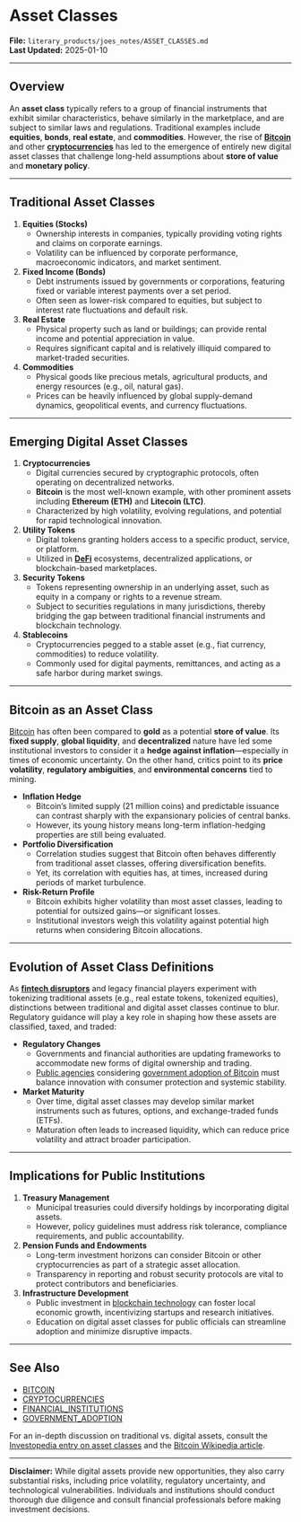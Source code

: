 # Asset Classes

**File:** `literary_products/joes_notes/ASSET_CLASSES.md`\
**Last Updated:** 2025-01-10

***

## Overview

An **asset class** typically refers to a group of financial instruments that exhibit similar characteristics, behave similarly in the marketplace, and are subject to similar laws and regulations. Traditional examples include **equities**, **bonds**, **real estate**, and **commodities**. However, the rise of [**Bitcoin**](BITCOIN.md) and other [**cryptocurrencies**](../CRYPTO/CRYPTOCURRENCIES.md) has led to the emergence of entirely new digital asset classes that challenge long-held assumptions about **store of value** and **monetary policy**.

***

## Traditional Asset Classes

1. **Equities (Stocks)**
   * Ownership interests in companies, typically providing voting rights and claims on corporate earnings.
   * Volatility can be influenced by corporate performance, macroeconomic indicators, and market sentiment.
2. **Fixed Income (Bonds)**
   * Debt instruments issued by governments or corporations, featuring fixed or variable interest payments over a set period.
   * Often seen as lower-risk compared to equities, but subject to interest rate fluctuations and default risk.
3. **Real Estate**
   * Physical property such as land or buildings; can provide rental income and potential appreciation in value.
   * Requires significant capital and is relatively illiquid compared to market-traded securities.
4. **Commodities**
   * Physical goods like precious metals, agricultural products, and energy resources (e.g., oil, natural gas).
   * Prices can be heavily influenced by global supply-demand dynamics, geopolitical events, and currency fluctuations.

***

## Emerging Digital Asset Classes

1. **Cryptocurrencies**
   * Digital currencies secured by cryptographic protocols, often operating on decentralized networks.
   * **Bitcoin** is the most well-known example, with other prominent assets including **Ethereum (ETH)** and **Litecoin (LTC)**.
   * Characterized by high volatility, evolving regulations, and potential for rapid technological innovation.
2. **Utility Tokens**
   * Digital tokens granting holders access to a specific product, service, or platform.
   * Utilized in [**DeFi**](../../joes_notes/DEFI_BASICS.md) ecosystems, decentralized applications, or blockchain-based marketplaces.
3. **Security Tokens**
   * Tokens representing ownership in an underlying asset, such as equity in a company or rights to a revenue stream.
   * Subject to securities regulations in many jurisdictions, thereby bridging the gap between traditional financial instruments and blockchain technology.
4. **Stablecoins**
   * Cryptocurrencies pegged to a stable asset (e.g., fiat currency, commodities) to reduce volatility.
   * Commonly used for digital payments, remittances, and acting as a safe harbor during market swings.

***

## Bitcoin as an Asset Class

[Bitcoin](BITCOIN.md) has often been compared to **gold** as a potential **store of value**. Its **fixed supply**, **global liquidity**, and **decentralized** nature have led some institutional investors to consider it a **hedge against inflation**—especially in times of economic uncertainty. On the other hand, critics point to its **price volatility**, **regulatory ambiguities**, and **environmental concerns** tied to mining.

* **Inflation Hedge**
  * Bitcoin’s limited supply (21 million coins) and predictable issuance can contrast sharply with the expansionary policies of central banks.
  * However, its young history means long-term inflation-hedging properties are still being evaluated.
* **Portfolio Diversification**
  * Correlation studies suggest that Bitcoin often behaves differently from traditional asset classes, offering diversification benefits.
  * Yet, its correlation with equities has, at times, increased during periods of market turbulence.
* **Risk-Return Profile**
  * Bitcoin exhibits higher volatility than most asset classes, leading to potential for outsized gains—or significant losses.
  * Institutional investors weigh this volatility against potential high returns when considering Bitcoin allocations.

***

## Evolution of Asset Class Definitions

As [**fintech disruptors**](../../joes_notes/FINTECH_INNOVATORS.md) and legacy financial players experiment with tokenizing traditional assets (e.g., real estate tokens, tokenized equities), distinctions between traditional and digital asset classes continue to blur. Regulatory guidance will play a key role in shaping how these assets are classified, taxed, and traded:

* **Regulatory Changes**
  * Governments and financial authorities are updating frameworks to accommodate new forms of digital ownership and trading.
  * [Public agencies](PUBLIC_AGENCIES.md) considering [government adoption of Bitcoin](GOVERNMENT_ADOPTION.md) must balance innovation with consumer protection and systemic stability.
* **Market Maturity**
  * Over time, digital asset classes may develop similar market instruments such as futures, options, and exchange-traded funds (ETFs).
  * Maturation often leads to increased liquidity, which can reduce price volatility and attract broader participation.

***

## Implications for Public Institutions

1. **Treasury Management**
   * Municipal treasuries could diversify holdings by incorporating digital assets.
   * However, policy guidelines must address risk tolerance, compliance requirements, and public accountability.
2. **Pension Funds and Endowments**
   * Long-term investment horizons can consider Bitcoin or other cryptocurrencies as part of a strategic asset allocation.
   * Transparency in reporting and robust security protocols are vital to protect contributors and beneficiaries.
3. **Infrastructure Development**
   * Public investment in [blockchain technology](../../joes_notes/BLOCKCHAIN_SCALABILITY.md) can foster local economic growth, incentivizing startups and research initiatives.
   * Education on digital asset classes for public officials can streamline adoption and minimize disruptive impacts.

***

## See Also

* [BITCOIN](BITCOIN.md)
* [CRYPTOCURRENCIES](../CRYPTO/CRYPTOCURRENCIES.md)
* [FINANCIAL\_INSTITUTIONS](../STRATEGY/FINANCIAL_INSTITUTIONS.md)
* [GOVERNMENT\_ADOPTION](GOVERNMENT_ADOPTION.md)

For an in-depth discussion on traditional vs. digital assets, consult the [Investopedia entry on asset classes](https://www.investopedia.com/terms/a/assetclasses.asp) and the [Bitcoin Wikipedia article](https://en.wikipedia.org/wiki/Bitcoin).

***

**Disclaimer:** While digital assets provide new opportunities, they also carry substantial risks, including price volatility, regulatory uncertainty, and technological vulnerabilities. Individuals and institutions should conduct thorough due diligence and consult financial professionals before making investment decisions.
